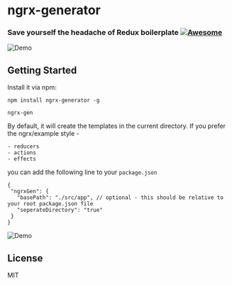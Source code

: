 # ngrx-generator

### Save yourself the headache of Redux boilerplate [![Awesome](https://cdn.rawgit.com/sindresorhus/awesome/d7305f38d29fed78fa85652e3a63e154dd8e8829/media/badge.svg)](https://github.com/sindresorhus/awesome)

![Demo](https://s22.postimg.org/5nlkpozi9/demo.gif)

## Getting Started

Install it via npm:

```shell
npm install ngrx-generator -g
```

```shell
ngrx-gen
```

By default, it will create the templates in the current directory.
If you prefer the ngrx/example style -
```shell
- reducers
- actions
- effects
```

you can add the following line to your `package.json`
```shell
{
 "ngrxGen": {
   "basePath": "./src/app", // optional - this should be relative to your root package.json file
   "seperateDirectory": "true"
 }
}
```

![Demo](https://s23.postimg.org/8urbz1xjv/demo2.gif)

## License

MIT
